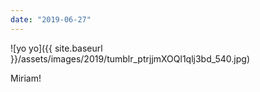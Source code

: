 ```yaml
---
date: "2019-06-27"
---
```


![yo yo]({{ site.baseurl }}/assets/images/2019/tumblr_ptrjjmXOQl1qlj3bd_540.jpg)

Miriam!
